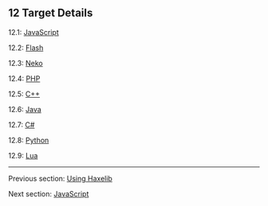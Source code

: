 ## 12 Target Details

12.1: [JavaScript](target-javascript.md)

12.2: [Flash](target-flash.md)

12.3: [Neko](#)

12.4: [PHP](target-php.md)

12.5: [C++](target-cpp.md)

12.6: [Java](#)

12.7: [C#](#)

12.8: [Python](#)

12.9: [Lua](target-lua.md)

---

Previous section: [Using Haxelib](haxelib-using.md)

Next section: [JavaScript](target-javascript.md)